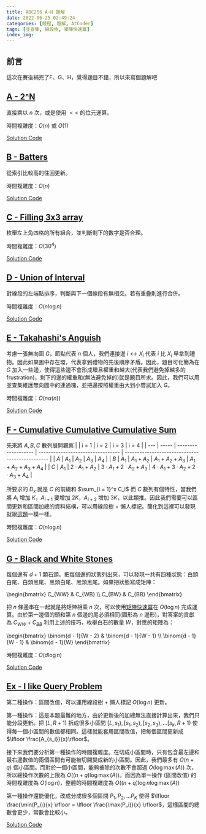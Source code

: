 ```yaml
---
title: ABC256 A~H 題解
date: 2022-06-25 02:49:24
categories: [競程, 題解, AtCoder]
tags: [並查集, 線段樹, 矩陣快速冪]
index_img:
---
```


## 前言

這次在賽後補完了F、G、H，覺得題目不錯，所以來寫個題解吧

## [A - 2^N](https://atcoder.jp/contests/abc256/tasks/abc256_a)

直接乘以 $n$ 次，或是使用 $<<$ 的位元運算。

時間複雜度：$O(n)$ 或 $O(1)$

[Solution Code](https://atcoder.jp/contests/abc256/submissions/32694745)

## [B - Batters](https://atcoder.jp/contests/abc256/tasks/abc256_b)

從索引比較高的往回更新。

時間複雜度：$O(n)$

[Solution Code](https://atcoder.jp/contests/abc256/submissions/32694755)

## [C - Filling 3x3 array](https://atcoder.jp/contests/abc256/tasks/abc256_c)

枚舉左上角四格的所有組合，並判斷剩下的數字是否合理。

時間複雜度：$O(30^4)$

[Solution Code](https://atcoder.jp/contests/abc256/submissions/32694818)

## [D - Union of Interval](https://atcoder.jp/contests/abc256/tasks/abc256_d)

對線段的左端點排序，判斷與下一個線段有無相交。若有重疊則進行合併。

時間複雜度：$O(n \log n)$

[Solution Code](https://atcoder.jp/contests/abc256/submissions/32694847)

## [E - Takahashi's Anguish](https://atcoder.jp/contests/abc256/tasks/abc256_e)

考慮一張無向圖 $G$，節點代表 $n$ 個人，我們連接邊 $i \leftrightarrow X_i$ 代表 $i$ 比 $X_i$ 早拿到禮物。因此如果圖中存在環，代表拿到禮物的先後順序矛盾。因此，題目可化簡為在 $G$ 加入一些邊，使得這些邊不會形成環且權重和越大(代表我們避免掉越多的 frustration)，剩下的邊的權重和(無法避免掉的)就是題目所求。因此，我們可以用並查集維護無向圖中的連通塊，並把邊按照權重由大到小嘗試加入 $G$。

時間複雜度：$O(n \alpha(n))$

[Solution Code](https://atcoder.jp/contests/abc256/submissions/37711907)

## [F - Cumulative Cumulative Cumulative Sum](https://atcoder.jp/contests/abc256/tasks/abc256_f)

先來將 $A, B, C$ 數列展開觀察
|     | i = 1 | i = 2               | i = 3                             | i = 4                                           |
| --- | ----- | ------------------- | --------------------------------- | ----------------------------------------------- |
| $A$ | $A_1$ | $A_2$               | $A_3$                             | $A_4$                                           |
| $B$ | $A_1$ | $A_1 + A_2$         | $A_1 + A_2 + A_3$                 | $A_1 + A_2 + A_3 + A_4$                         |
| $C$ | $A_1$ | $2 \cdot A_1 + A_2$ | $3 \cdot A_1 + 2 \cdot A_2 + A_3$ | $4 \cdot A_1 + 3 \cdot A_2 + 2 \cdot A_3 + A_4$ |

所要求的 $D_x$ 就是 $C$ 的前綴和 $\sum_{i = 1}^x C_i$
而 $C$ 數列有個特性，當我們將 $A_i$ 增加 $K$，$A_{i + 1}$ 要增加 $2K$，$A_{i + 2}$ 增加 $3K$，以此類推。因此我們需要可以區間更新和區間加總的資料結構，可以用線段樹 + 懶人標記。簡化到這裡可以發現就跟[這題](https://cses.fi/problemset/task/1736)一模一樣。

時間複雜度：$O(n \log n)$

[Solution Code](https://atcoder.jp/contests/abc256/submissions/37712082)

## [G - Black and White Stones](https://atcoder.jp/contests/abc256/tasks/abc256_g)

每個邊有 $d + 1$ 顆石頭。把每個邊的狀態列出來，可以發現一共有四種狀態：白頭白尾、白頭黑尾、黑頭白尾、黑頭黑尾。如果把狀態寫成矩陣：

\begin{bmatrix}
  C_{WW} & C_{WB} \\\\
  C_{BW} & C_{BB} 
\end{bmatrix}

把 $n$ 條邊串在一起就是將矩陣相乘 $n$ 次，可以使用[矩陣快速冪](https://zh.wikipedia.org/wiki/%E5%B9%B3%E6%96%B9%E6%B1%82%E5%B9%82)在 $O(\log n)$ 完成運算。由於第一邊個的頭和第 $n$ 個邊的尾必須相同(圖形為 $n$ 邊形)，對答案的貢獻為 $C_{WW} + C_{BB}$
利用上述的技巧，枚舉白石的數量 $W$，對應的矩陣為：

\begin{bmatrix}
  \binom{d - 1}{W - 2} & \binom{d - 1}{W - 1} \\\\
  \binom{d - 1}{W - 1} & \binom{d - 1}{W}
\end{bmatrix}

時間複雜度：$O(d \log n)$

[Solution Code](https://atcoder.jp/contests/abc256/submissions/38152274)

## [Ex - I like Query Problem](https://atcoder.jp/contests/abc256/tasks/abc256_h)

第二種操作：區間改值，可以運用線段樹 + 懶人標記 $O(\log n)$ 更新。

第一種操作：這是本題最難的地方，由於更新後的加總無法直接計算出來，我們只能分段更新。把 $[L, R + 1)$ 拆成很多小區間 $[L, s_1), [s_1, s_2), [s_2, s_3), \dots [s_k, R + 1)$ 使得每一個小區間的數值都相同。這樣就能套用區間改值，把每個區間更新成 $\lfloor \frac{A_{s_i}}{x}\rfloor$。

接下來我們要分析第一種操作的時間複雜度。在切成小區間時，只有包含最左邊和最右邊數值的兩個區間有可能被切開變成新的小區間。因此，我們最多有 $O(n + q)$ 個小區間。而對於一個小區間，能夠被除的次數不會超過 $O(\log \max(A))$ 次，所以總操作次數的上限為 $O((n + q) \log \max(A))$。而因為單一操作 (區間改值) 的時間複雜度為 $O(\log n)$，整體的時間複雜度為 $O((n + q) \log n \log \max (A))$

第一種操作還能優化，改成分成很多個區間 $P_1, P_2, \dots P_K$ 使得 $\lfloor \frac{\min(P_i)}{x} \rfloor = \lfloor \frac{\max(P_i)}{x} \rfloor$，這樣區間的總數會更少，常數會比較小。

[Solution Code](https://atcoder.jp/contests/abc256/submissions/37712592)